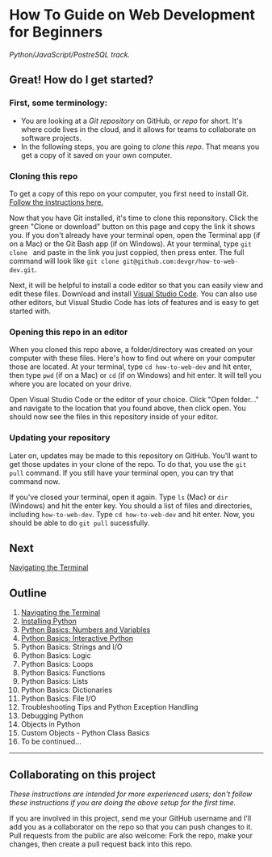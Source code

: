 # How To Guide on Web Development for Beginners
_Python/JavaScript/PostreSQL track._

## Great! How do I get started?
### First, some terminology:
- You are looking at a _Git repository_ on GitHub, or _repo_ for short. It's where code lives in the cloud, and it allows for teams to collaborate on software projects.
- In the following steps, you are going to _clone_ this _repo_. That means you get a copy of it saved on your own computer.

### Cloning this repo
To get a copy of this repo on your computer, you first need to install Git. [Follow the instructions here.](https://gist.github.com/derhuerst/1b15ff4652a867391f03)

Now that you have Git installed, it's time to clone this reponsitory. Click the green "Clone or download" button on this page and copy the link it shows you. If you don't already have your terminal open, open the Terminal app (if on a Mac) or the Git Bash app (if on Windows). At your terminal, type `git clone ` and paste in the link you just coppied, then press enter. The full command will look like `git clone git@github.com:devgr/how-to-web-dev.git`. 

Next, it will be helpful to install a code editor so that you can easily view and edit these files. Download and install [Visual Studio Code](https://code.visualstudio.com/). You can also use other editors, but Visual Studio Code has lots of features and is easy to get started with.

### Opening this repo in an editor
When you cloned this repo above, a folder/directory was created on your computer with these files. Here's how to find out where on your computer those are located. At your terminal, type `cd how-to-web-dev` and hit enter, then type `pwd` (if on a Mac) or `cd` (if on Windows) and hit enter. It will tell you where you are located on your drive.

Open Visual Studio Code or the editor of your choice. Click "Open folder..." and navigate to the location that you found above, then click open. You should now see the files in this repository inside of your editor.

### Updating your repository
Later on, updates may be made to this repository on GitHub. You'll want to get those updates in your clone of the repo. To do that, you use the `git pull` command. If you still have your terminal open, you can try that command now.

If you've closed your terminal, open it again. Type `ls` (Mac) or `dir` (Windows) and hit the enter key. You should a list of files and directories, including `how-to-web-dev`. Type `cd how-to-web-dev` and hit enter. Now, you should be able to do `git pull` sucessfully.

## Next
[Navigating the Terminal](terminal/README.md)

## Outline
1. [Navigating the Terminal](terminal/README.md)
2. [Installing Python](python/installing/README.md)
3. [Python Basics: Numbers and Variables](python/numbers/README.md)
4. [Python Basics: Interactive Python](python/interactive/README.md)
5. Python Basics: Strings and I/O
6. Python Basics: Logic
7. Python Basics: Loops
8. Python Basics: Functions
9. Python Basics: Lists
10. Python Basics: Dictionaries
11. Python Basics: File I/O
12. Troubleshooting Tips and Python Exception Handling
13. Debugging Python
14. Objects in Python
15. Custom Objects - Python Class Basics
16. To be continued...

---
## Collaborating on this project
_These instructions are intended for more experienced users; don't follow these instructions if you are doing the above setup for the first time._

If you are involved in this project, send me your GitHub username and I'll add you as a collaborator on the repo so that you can push changes to it. Pull requests from the public are also welcome: Fork the repo, make your changes, then create a pull request back into this repo.
